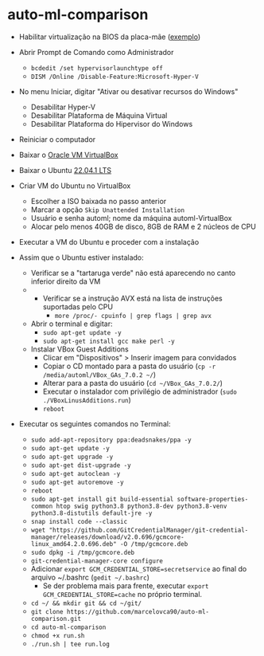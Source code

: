 # auto-ml-comparison

- Habilitar virtualização na BIOS da placa-mãe ([exemplo](https://www.youtube.com/watch?v=GK0DOfdLCa8))

- Abrir Prompt de Comando como Administrador
	- `bcdedit /set hypervisorlaunchtype off`
	- `DISM /Online /Disable-Feature:Microsoft-Hyper-V`

- No menu Iniciar, digitar "Ativar ou desativar recursos do Windows"
	- Desabilitar Hyper-V
	- Desabilitar Plataforma de Máquina Virtual
	- Desabilitar Plataforma do Hipervisor do Windows

- Reiniciar o computador

- Baixar o [Oracle VM VirtualBox](https://download.virtualbox.org/virtualbox/7.0.4/VirtualBox-7.0.4-154605-Win.exe)

- Baixar o Ubuntu [22.04.1 LTS](https://releases.ubuntu.com/22.04/ubuntu-22.04.1-desktop-amd64.iso)

- Criar VM do Ubuntu no VirtualBox
	- Escolher a ISO baixada no passo anterior
	- Marcar a opção `Skip Unattended Installation`
	- Usuário e senha automl; nome da máquina automl-VirtualBox
	- Alocar pelo menos 40GB de disco, 8GB de RAM e 2 núcleos de CPU

- Executar a VM do Ubuntu e proceder com a instalação

- Assim que o Ubuntu estiver instalado:
	- Verificar se a "tartaruga verde" não está aparecendo no canto inferior direito da VM
	- - Verificar se a instrução AVX está na lista de instruções suportadas pelo CPU
		- `more /proc/- cpuinfo | grep flags | grep avx`
	- Abrir o terminal e digitar:
		- `sudo apt-get update -y`
		- `sudo apt-get install gcc make perl -y`
	- Instalar VBox Guest Additions
		- Clicar em "Dispositivos" > Inserir imagem para convidados
		- Copiar o CD montado para a pasta do usuário (`cp -r /media/automl/VBox_GAs_7.0.2 ~/`)
		- Alterar para a pasta do usuário (`cd ~/VBox_GAs_7.0.2/`)
		- Executar o instalador com privilégio de administrador (`sudo ./VBoxLinusAdditions.run`)
		- `reboot`
	
- Executar os seguintes comandos no Terminal:
	- `sudo add-apt-repository ppa:deadsnakes/ppa -y`
	- `sudo apt-get update -y`
	- `sudo apt-get upgrade -y`
	- `sudo apt-get dist-upgrade -y`
	- `sudo apt-get autoclean -y`
	- `sudo apt-get autoremove -y`
	- `reboot`
	- `sudo apt-get install git build-essential software-properties-common htop swig python3.8 python3.8-dev python3.8-venv python3.8-distutils default-jre -y`
	- `snap install code --classic`
	- `wget "https://github.com/GitCredentialManager/git-credential-manager/releases/download/v2.0.696/gcmcore-linux_amd64.2.0.696.deb" -O /tmp/gcmcore.deb`
	- `sudo dpkg -i /tmp/gcmcore.deb`
	- `git-credential-manager-core configure`
	- Adicionar `export GCM_CREDENTIAL_STORE=secretservice` ao final do arquivo ~/.bashrc (`gedit ~/.bashrc`)
		- Se der problema mais para frente, executar `export GCM_CREDENTIAL_STORE=cache` no próprio terminal.
	- `cd ~/ && mkdir git && cd ~/git/`
	- `git clone https://github.com/marcelovca90/auto-ml-comparison.git`
	- `cd auto-ml-comparison`
	- `chmod +x run.sh`
	- `./run.sh | tee run.log`
